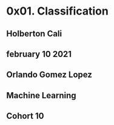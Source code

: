 # 0x01. Classification

## Holberton Cali

## february 10 2021

## Orlando Gomez Lopez

## Machine Learning

## Cohort 10
